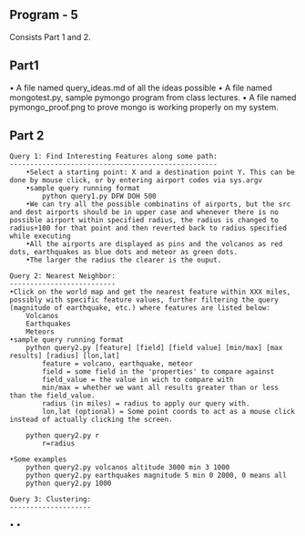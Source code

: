 Program - 5
-------------


Consists Part 1 and 2.

Part1
-----

• A file named query_ideas.md of all the ideas possible 
• A file named mongotest.py, sample pymongo program from class lectures.
• A file named pymongo_proof.png to prove mongo is working properly on my system.


Part 2
------
	Query 1: Find Interesting Features along some path:
	---------------------------------------------------
		•Select a starting point: X and a destination point Y. This can be done by mouse click, or by entering airport codes via sys.argv
		•sample query running format
			python query1.py DFW DOH 500
		•We can try all the possible combinatins of airports, but the src and dest airports should be in upper case and whenever there is no possible airport within specified radius, the radius is changed to radius+100 for that point and then reverted back to radius specified while executing
		•All the airports are displayed as pins and the volcanos as red dots, earthquakes as blue dots and meteor as green dots.
		•The larger the radius the clearer is the ouput.
	
	Query 2: Nearest Neighbor:
	--------------------------
	•Click on the world map and get the nearest feature within XXX miles, possibly with specific feature values, further filtering the query (magnitude of earthquake, etc.) where features are listed below:
		Volcanos
		Earthquakes
		Meteors
	•sample query running format
		python query2.py [feature] [field] [field value] [min/max] [max results] [radius] [lon,lat]
			feature = volcano, earthquake, meteor
			field = some field in the 'properties' to compare against
			field_value = the value in wich to compare with
			min/max = whether we want all results greater than or less than the field_value.
			radius (in miles) = radius to apply our query with.
			lon,lat (optional) = Some point coords to act as a mouse click instead of actually clicking the screen.
			
		python query2.py r
			r=radius

	•Some examples
		python query2.py volcanos altitude 3000 min 3 1000
		python query2.py earthquakes magnitude 5 min 0 2000, 0 means all
		python query2.py 1000
	
	Query 3: Clustering:
	--------------------
	
•
•
